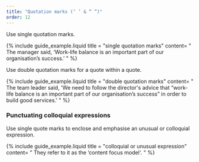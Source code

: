```yaml
---
title: "Quotation marks (‘ ’ & “ ”)"
order: 12
---
```


Use single quotation marks.

{% include guide_example.liquid
  title = "single quotation marks"
  content= "
The manager said, ‘Work-life balance is an important part of our organisation’s success.’
"
%}

Use double quotation marks for a quote within a quote.

{% include guide_example.liquid
  title = "double quotation marks"
  content= "
The team leader said, 'We need to follow the director's advice that “work-life balance is an important part of our organisation’s success” in order to build good services.'
"
%}

### Punctuating colloquial expressions

Use single quote marks to enclose and emphasise an unusual or colloquial expression.

{% include guide_example.liquid
  title = "colloquial or unusual expression"
  content= "
They refer to it as the ‘content focus model'.
"
%}
